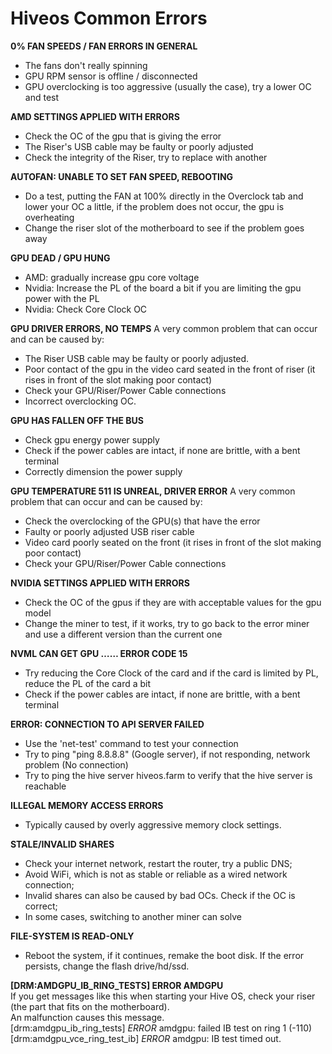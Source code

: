 # Hiveos Common Errors

**0% FAN SPEEDS / FAN ERRORS IN GENERAL**
- The fans don't really spinning
- GPU RPM sensor is offline / disconnected
- GPU overclocking is too aggressive (usually the case), try a lower OC and test
 
**AMD SETTINGS APPLIED WITH ERRORS**
- Check the OC of the gpu that is giving the error
- The Riser's USB cable may be faulty or poorly adjusted
- Check the integrity of the Riser, try to replace with another

**AUTOFAN: UNABLE TO SET FAN SPEED, REBOOTING**
- Do a test, putting the FAN at 100% directly in the Overclock tab and lower your OC a little, if the problem does not occur, the gpu is overheating
- Change the riser slot of the motherboard to see if the problem goes away

**GPU DEAD / GPU HUNG**
- AMD: gradually increase gpu core voltage
- Nvidia: Increase the PL of the board a bit if you are limiting the gpu power with the PL
- Nvidia: Check Core Clock OC

**GPU DRIVER ERRORS, NO TEMPS**
A very common problem that can occur and can be caused by:
- The Riser USB cable may be faulty or poorly adjusted.
- Poor contact of the gpu in the video card seated in the front of riser (it rises in front of the slot making poor contact)
- Check your GPU/Riser/Power Cable connections
- Incorrect overclocking OC.

**GPU HAS FALLEN OFF THE BUS**
- Check gpu energy power supply
- Check if the power cables are intact, if none are brittle, with a bent terminal
- Correctly dimension the power supply

**GPU TEMPERATURE 511 IS UNREAL, DRIVER ERROR**
A very common problem that can occur and can be caused by:
- Check the overclocking of the GPU(s) that have the error
- Faulty or poorly adjusted USB riser cable
- Video card poorly seated on the front (it rises in front of the slot making poor contact)
- Check your GPU/Riser/Power Cable connections

**NVIDIA SETTINGS APPLIED WITH ERRORS**
- Check the OC of the gpus if they are with acceptable values for the gpu model
- Change the miner to test, if it works, try to go back to the error miner and use a different version than the current one
 
**NVML CAN GET GPU …… ERROR CODE 15**
- Try reducing the Core Clock of the card and if the card is limited by PL, reduce the PL of the card a bit
- Check if the power cables are intact, if none are brittle, with a bent terminal

**ERROR: CONNECTION TO API SERVER FAILED**
- Use the 'net-test' command to test your connection
- Try to ping "ping 8.8.8.8" (Google server), if not responding, network problem (No connection)
- Try to ping the hive server hiveos.farm to verify that the hive server is reachable

**ILLEGAL MEMORY ACCESS ERRORS**
- Typically caused by overly aggressive memory clock settings.

**STALE/INVALID SHARES**
- Check your internet network, restart the router, try a public DNS;
- Avoid WiFi, which is not as stable or reliable as a wired network connection;
- Invalid shares can also be caused by bad OCs. Check if the OC is correct;
- In some cases, switching to another miner can solve

**FILE-SYSTEM IS READ-ONLY**
- Reboot the system, if it continues, remake the boot disk. If the error persists, change the flash drive/hd/ssd.

**[DRM:AMDGPU_IB_RING_TESTS] ERROR AMDGPU**\
If you get messages like this when starting your Hive OS, check your riser (the part that fits on the motherboard).\
An malfunction causes this message.\
[drm:amdgpu_ib_ring_tests] *ERROR* amdgpu: failed IB test on ring 1 (-110)\
[drm:amdgpu_vce_ring_test_ib] *ERROR* amdgpu: IB test timed out.
